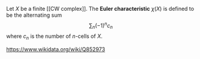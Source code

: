 Let $X$ be a finite [[CW complex]]. The **Euler characteristic** $\chi(X)$ is defined to be the alternating sum $$\sum_n (-1)^nc_n$$ where $c_n$ is the number of $n$-cells of $X$.

https://www.wikidata.org/wiki/Q852973